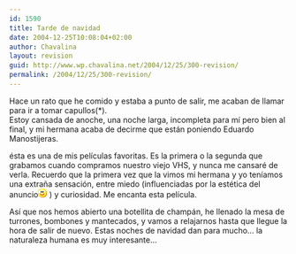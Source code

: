 ```yaml
---
id: 1590
title: Tarde de navidad
date: 2004-12-25T10:08:04+02:00
author: Chavalina
layout: revision
guid: http://www.wp.chavalina.net/2004/12/25/300-revision/
permalink: /2004/12/25/300-revision/
---
```

Hace un rato que he comido y estaba a punto de salir, me acaban de llamar para ir a tomar capullos(*).  
Estoy cansada de anoche, una noche larga, incompleta para mí pero bien al final, y mi hermana acaba de decirme que están poniendo Eduardo Manostijeras.

ésta es una de mis películas favoritas. Es la primera o la segunda que grabamos cuando compramos nuestro viejo VHS, y nunca me cansaré de verla. Recuerdo que la primera vez que la vimos mi hermana y yo teníamos una extra&ntilde;a sensación, entre miedo (influenciadas por la estética del anuncio![emo](/imagenes/emoticonos/sonrisa.gif) ) y curiosidad. Me encanta esta película.

Así que nos hemos abierto una botellita de champán, he llenado la mesa de turrones, bombones y mantecados, y vamos a relajarnos hasta que llegue la hora de salir de nuevo. Estas noches de navidad dan para mucho… la naturaleza humana es muy interesante…